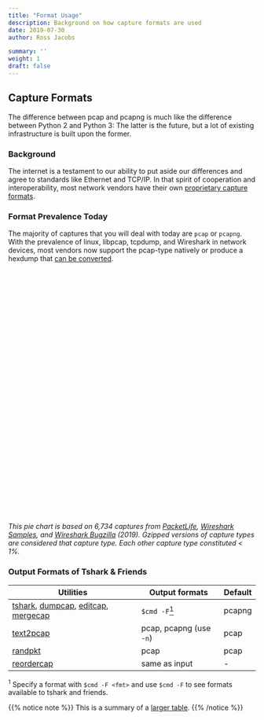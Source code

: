 ```yaml
---
title: "Format Usage"
description: Background on how capture formats are used
date: 2019-07-30
author: Ross Jacobs

summary: ''
weight: 1
draft: false
---
```


## Capture Formats

The difference between pcap and pcapng is much like the difference between Python 2 and Python 3: The latter is the future, but a lot of existing infrastructure is built upon the former.

### Background

The internet is a testament to our ability to put aside our differences and agree to standards like Ethernet and TCP/IP. In that spirit of cooperation and interoperability, most network vendors have their own [proprietary capture formats](https://xkcd.com/927/).

### Format Prevalence Today

The majority of captures that you will deal with today are `pcap` or `pcapng`. With the prevalence of linux, libpcap, tcpdump, and Wireshark in network devices, most vendors now support the pcap-type natively or produce a hexdump that [can be converted](/edit/text2pcap/).

<div id="piechart" style="width: 900px; height: 500px;"></div>

_This pie chart is based on 6,734 captures from [PacketLife](http://packetlife.net/captures), [Wireshark Samples](https://wiki.wireshark.org/SampleCaptures), and [Wireshark Bugzilla](https://bugs.wireshark.org/bugzilla/) (2019). Gzipped versions of capture types are considered that capture type. Each other capture type constituted < 1%._

### Output Formats of Tshark & Friends

| Utilities                                                                                                    | Output formats                                 | Default |
| ----------------------------------                                                                           | ---------------------------------------------  | ------- |
| [tshark](/capture/tshark/), [dumpcap](/capture/dumpcap/), [editcap](/edit/editcap/), [mergecap](/edit/mergecap/) | `$cmd -F`<a href="#utils1"><sup>1</sup></a>    | pcapng  |
| [text2pcap](/edit/text2pcap/)                                                                                 | pcap, pcapng (use `-n`)                        | pcap    |
| [randpkt](/generation/randpkt/)                                                                              | pcap                                           | pcap    |
| [reordercap](/edit/reordercap/)                                                                               | same as input                                  | -       |

<sup id="utils1">1</sup> Specify a format with `$cmd -F <fmt>` and use `$cmd -F`
to see formats available to tshark and friends.

{{% notice note %}}
This is a summary of a [larger table](/capture/sources/pipe/#piping-with-shark).
{{% /notice %}}
